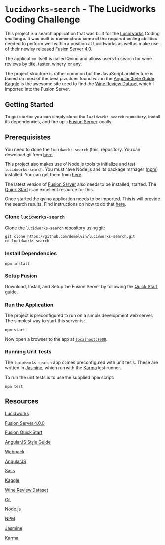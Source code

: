 # `lucidworks-search` - The Lucidworks Coding Challenge
This project is a search application that was built for the [Lucidworks][lucidworks] Coding challenge. It was built to demonstrate some of the required coding abilities needed to perform well within a position at Lucidworks as well as make use of their newley released [Fusion Server 4.0][fusion server].

The application itself is called Qvino and allows users to search for wine reviews by title, taster, winery, or any.

The project structure is rather common but the JavaScript architecture is based on most of the best practices found witihn the [Angular Style Guide][angular style guide]. [Kaggle][kaggle] is the awesome site used to find the [Wine Review Dataset][dataset] which I imported into the Fusion Server.

## Getting Started
To get started you can simply clone the `lucidworks-search` repository, install its dependencies, and fire up a [Fusion Server][fusion server] locally.

## Prerequisistes

You need to clone the `lucidworks-search` (this) repository. You can download git from [here][git].

This project also makes use of Node.js tools to initialize and test `lucidworks-search`. You must have Node.js
and its package manager ([npm]) installed. You can get them from [here][node].

The latest version of [Fusion Server][fusion server] also needs to be installed, started. The [Quick Start][fusion quick start] is an excellent resource for this. 

Once started the qvino application needs to be imported. This is will provide the search results. Find instructions on how to do that [here][fusion import].

### Clone `lucidworks-search`

Clone the `lucidworks-search` repository using git:

```
git clone https://github.com/demelvin/lucidworks-search.git
cd lucidworks-search
```

### Install Dependencies
```
npm install
```

### Setup Fusion
Download, Install, and Setup the Fusion Server by following the [Quick Start][fusion quick start] guide.


### Run the Application

The project is preconfigured to run on a simple development web server. The simplest way to start
this server is:

```
npm start
```

Now open a browser to the app at [`localhost:8000`][local-app-url].

### Running Unit Tests

The `lucidworks-search` app comes preconfigured with unit tests. These are written in [Jasmine][jasmine],
which run with the [Karma][karma] test runner.

To run the unit tests is to use the supplied npm script:

```
npm test
```


## Resources

[Lucidworks][lucidworks]

[Fusion Server 4.0.0][fusion server]

[Fusion Quick Start][fusion quick start]

[AngularJS Style Guide][angular style guide]

[Webpack][webpack]

[AngularJS][angularjs]

[Sass][sass]

[Kaggle][kaggle]

[Wine Review Dataset][dataset]

[Git][git]

[Node.js][node]

[NPM][npm]

[Jasmine][jasmine]

[Karma][karma]


[lucidworks]: https://lucidworks.com/
[fusion server]: https://doc.lucidworks.com/fusion-server/4.0/index.html
[fusion import]: https://doc.lucidworks.com/fusion-server/4.0/search-development/app-management.html#import-an-app
[fusion quick start]: https://doc.lucidworks.com/fusion-server/4.0/getting-started/quick-start.html
[angular style guide]: https://github.com/toddmotto/angularjs-styleguide
[webpack]: https://webpack.js.org/
[angularjs]: https://angularjs.org/
[sass]: http://sass-lang.com/
[kaggle]: https://www.kaggle.com
[dataset]: https://www.kaggle.com/zynicide/wine-reviews/data
[git]: https://git-scm.com/
[node]: https://nodejs.org/
[npm]: https://www.npmjs.org/
[local-app-url]: http://localhost:8000/
[jasmine]: https://jasmine.github.io/
[karma]: https://karma-runner.github.io/
